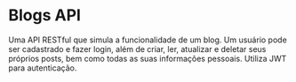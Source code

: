 # Blogs API

Uma API RESTful que simula a funcionalidade de um blog. Um usuário pode ser cadastrado e fazer login, além de criar, ler, atualizar e deletar seus próprios posts, bem como todas as suas informações pessoais. Utiliza JWT para autenticação.

